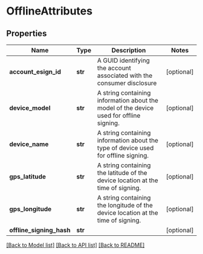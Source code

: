 # OfflineAttributes

## Properties
Name | Type | Description | Notes
------------ | ------------- | ------------- | -------------
**account_esign_id** | **str** | A GUID identifying the account associated with the consumer disclosure | [optional] 
**device_model** | **str** | A string containing information about the model of the device used for offline signing. | [optional] 
**device_name** | **str** | A string containing information about the type of device used for offline signing. | [optional] 
**gps_latitude** | **str** | A string containing the latitude of the device location at the time of signing. | [optional] 
**gps_longitude** | **str** | A string containing the longitude of the device location at the time of signing. | [optional] 
**offline_signing_hash** | **str** |  | [optional] 

[[Back to Model list]](../README.md#documentation-for-models) [[Back to API list]](../README.md#documentation-for-api-endpoints) [[Back to README]](../README.md)


